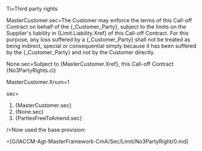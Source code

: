 Ti=Third party rights

MasterCustomer.sec=The Customer may enforce the terms of this Call-off Contract on behalf of the {_Customer_Party}, subject to the limits on the Supplier's liability in {Limit.Liability.Xref} of this Call-off Contract. For this purpose, any loss suffered by a {_Customer_Party} shall not be treated as being indirect, special or consequential simply because it has been suffered by the {_Customer_Party} and not by the Customer directly.

None.sec=Subject to {MasterCustomer.Xref}, this Call-off Contract {No3PartyRights.cl}


MasterCustomer.Xnum=1

sec=<ol><li>{MasterCustomer.sec}<li>{None.sec}<li>{PartiesFreeToAmend.sec}</ol>

/=Now used the base provision:

=[G/IACCM-Agt-MasterFramework-CmA/Sec/Limit/No3PartyRight/0.md]
